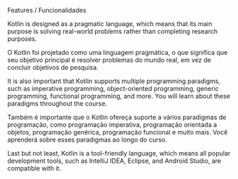 Features / Funcionalidades

Kotlin is designed as a pragmatic language, which means that its main purpose is solving real-world problems rather than completing research purposes.

O Kotlin foi projetado como uma linguagem pragmática, o que significa que seu objetivo principal é resolver problemas do mundo real, em vez de concluir objetivos de pesquisa.

It is also important that Kotlin supports multiple programming paradigms, such as imperative programming, object-oriented programming, generic programming, functional programming, and more. You will learn about these paradigms throughout the course.

Também é importante que o Kotlin ofereça suporte a vários paradigmas de programação, como programação imperativa, programação orientada a objetos, programação genérica, programação funcional e muito mais. Você aprenderá sobre esses paradigmas ao longo do curso.

Last but not least, Kotlin is a tool-friendly language, which means all popular development tools, such as IntelliJ IDEA, Eclipse, and Android Studio, are compatible with it.
